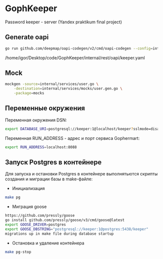 # GophKeeper
Password keeper - server (Yandex praktikum final project)

## Generate oapi
```bash
go run github.com/deepmap/oapi-codegen/v2/cmd/oapi-codegen --config=internal/rest/oapi/cfg.yaml --package oapi internal/rest/oapi/keeper.yaml
```
/home/igor/Desktop/code/GophKeeper/internal/rest/oapi/keeper.yaml
## Mock
```bash
mockgen -source=internal/services/user.go \
    -destination=internal/services/mocks/user.gen.go \
    -package=mocks
```

## Переменные окружения

Переменная окружения DSN:
```bash
export DATABASE_URI=postgresql://keeper:1@localhost/keeper?sslmode=disable
```
Переменная RUN_ADDRESS - адреc и порт сервиса Gophermart:
```bash
export RUN_ADDRESS=localhost:8088
```

## Запуск Postgres в контейнере

Для запуска и остановки Postgres в контейнере выполнятьются скрипты создания и миграции базы в make-файле:
* Инициализация
```bash
make pg
```
* Миграция goose
```bash
https://github.com/pressly/goose
go install github.com/pressly/goose/v3/cmd/goose@latest
export GOOSE_DRIVER=postgres
export GOOSE_DBSTRING="postgresql://keeper:1@postgres:5438/keeper"
migrations up in make file during database startup
```
* Остановка и удаление контейнера
```bash
make pg-stop
```